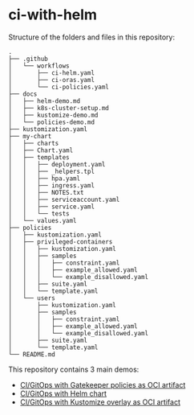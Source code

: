 # ci-with-helm

Structure of the folders and files in this repository:
```
.
├── .github
│   └── workflows
│       ├── ci-helm.yaml
│       ├── ci-oras.yaml
│       └── ci-policies.yaml
├── docs
│   ├── helm-demo.md
│   ├── k8s-cluster-setup.md
│   ├── kustomize-demo.md
│   └── policies-demo.md
├── kustomization.yaml
├── my-chart
│   ├── charts
│   ├── Chart.yaml
│   ├── templates
│   │   ├── deployment.yaml
│   │   ├── _helpers.tpl
│   │   ├── hpa.yaml
│   │   ├── ingress.yaml
│   │   ├── NOTES.txt
│   │   ├── serviceaccount.yaml
│   │   ├── service.yaml
│   │   └── tests
│   └── values.yaml
├── policies
│   ├── kustomization.yaml
│   ├── privileged-containers
│   │   ├── kustomization.yaml
│   │   ├── samples
│   │   │   ├── constraint.yaml
│   │   │   ├── example_allowed.yaml
│   │   │   └── example_disallowed.yaml
│   │   ├── suite.yaml
│   │   └── template.yaml
│   └── users
│       ├── kustomization.yaml
│       ├── samples
│       │   ├── constraint.yaml
│       │   ├── example_allowed.yaml
│       │   └── example_disallowed.yaml
│       ├── suite.yaml
│       └── template.yaml
└── README.md
```

This repository contains 3 main demos:
- [CI/GitOps with Gatekeeper policies as OCI artifact](docs/policies-demo.md)
- [CI/GitOps with Helm chart](docs/helm-demo.md)
- [CI/GitOps with Kustomize overlay as OCI artifact](docs/kustomize-demo.md)